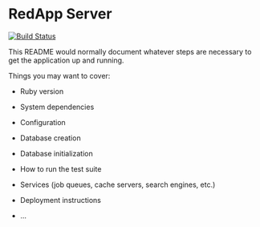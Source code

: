 # RedApp Server

[![Build Status](https://semaphoreci.com/api/v1/resolvetosavelives/redapp-server/branches/master/badge.svg)](https://semaphoreci.com/resolvetosavelives/redapp-server)

This README would normally document whatever steps are necessary to get the
application up and running.

Things you may want to cover:

* Ruby version

* System dependencies

* Configuration

* Database creation

* Database initialization

* How to run the test suite

* Services (job queues, cache servers, search engines, etc.)

* Deployment instructions

* ...
